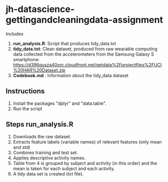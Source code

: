 # jh-datascience-gettingandcleaningdata-assignment

Includes

1. **run_analysis.R**: Script that produces tidy_data.txt
2. **tidy_data.txt**: Clean dataset, produced from raw wearable computing data collected from the accelerometers from the Samsung Galaxy S smartphone: https://d396qusza40orc.cloudfront.net/getdata%2Fprojectfiles%2FUCI%20HAR%20Dataset.zip
 3. **Codebook.md** : Information about the tidy_data dataset
 
 ## Instructions
 1. Install the packages "dplyr" and "data.table".
 2. Run the script


## Steps run_analysis.R
1. Downloads the raw dataset.
2. Extracts feature labels (variable names) of relevant features (only mean and std)
3. Combines training and test set. 
4. Applies descriptive activity names. 
5. Table from 4 is grouped by subject and activity (in this order) and the mean is taken for each subject and each activity. 
6. A tidy data set is created (txt file).
